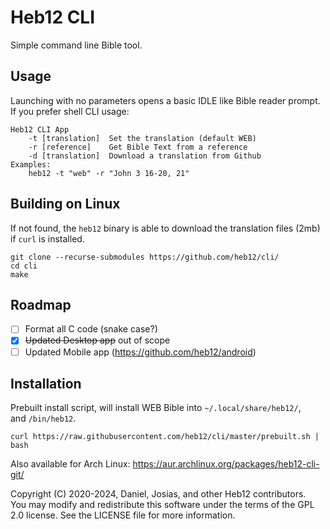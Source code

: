 # Heb12 CLI

Simple command line Bible tool.

## Usage
Launching with no parameters opens a basic IDLE like Bible reader prompt.  
If you prefer shell CLI usage:  
```
Heb12 CLI App
    -t [translation]  Set the translation (default WEB)
    -r [reference]    Get Bible Text from a reference
    -d [translation]  Download a translation from Github
Examples:
    heb12 -t "web" -r "John 3 16-20, 21"
```

## Building on Linux
If not found, the `heb12` binary is able to download the translation files (2mb) if `curl` is installed.
```
git clone --recurse-submodules https://github.com/heb12/cli/  
cd cli
make
```

## Roadmap
- [ ] Format all C code (snake case?)
- [x] ~~Updated Desktop app~~ out of scope
- [ ] Updated Mobile app (https://github.com/heb12/android)

## Installation
Prebuilt install script, will install WEB Bible into `~/.local/share/heb12/`,  
and `/bin/heb12`.  
```
curl https://raw.githubusercontent.com/heb12/cli/master/prebuilt.sh | bash
```

Also available for Arch Linux: https://aur.archlinux.org/packages/heb12-cli-git/  

Copyright (C) 2020-2024, Daniel, Josias, and other Heb12 contributors.  
You may modify and redistribute this software under the terms of the GPL 2.0 license. See the LICENSE file for more information.  
